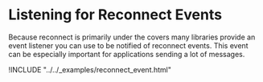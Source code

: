 # Listening for Reconnect Events

Because reconnect is primarily under the covers many libraries provide an event listener you can use to be notified of reconnect events. This event can be especially important for applications sending a lot of messages.

!INCLUDE "../../_examples/reconnect_event.html"